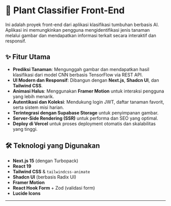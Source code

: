 # 🌿 Plant Classifier Front-End

Ini adalah proyek front-end dari aplikasi klasifikasi tumbuhan berbasis AI. Aplikasi ini memungkinkan pengguna mengidentifikasi jenis tanaman melalui gambar dan mendapatkan informasi terkait secara interaktif dan responsif.

## ✨ Fitur Utama

- **Prediksi Tanaman**: Mengunggah gambar dan mendapatkan hasil klasifikasi dari model CNN berbasis TensorFlow via REST API.
- **UI Modern dan Responsif**: Dibangun dengan **Next.js**, **Shadcn UI**, dan **Tailwind CSS**.
- **Animasi Halus**: Menggunakan **Framer Motion** untuk interaksi pengguna yang lebih menarik.
- **Autentikasi dan Koleksi**: Mendukung login JWT, daftar tanaman favorit, serta sistem misi harian.
- **Terintegrasi dengan Supabase Storage** untuk penyimpanan gambar.
- **Server-Side Rendering (SSR)** untuk performa dan SEO yang optimal.
- **Deploy di Vercel** untuk proses deployment otomatis dan skalabilitas yang tinggi.

## 🛠️ Teknologi yang Digunakan

- **Next.js 15** (dengan Turbopack)
- **React 19**
- **Tailwind CSS** & `tailwindcss-animate`
- **Shadcn UI** (berbasis Radix UI)
- **Framer Motion**
- **React Hook Form** + Zod (validasi form)
- **Lucide Icons**

---